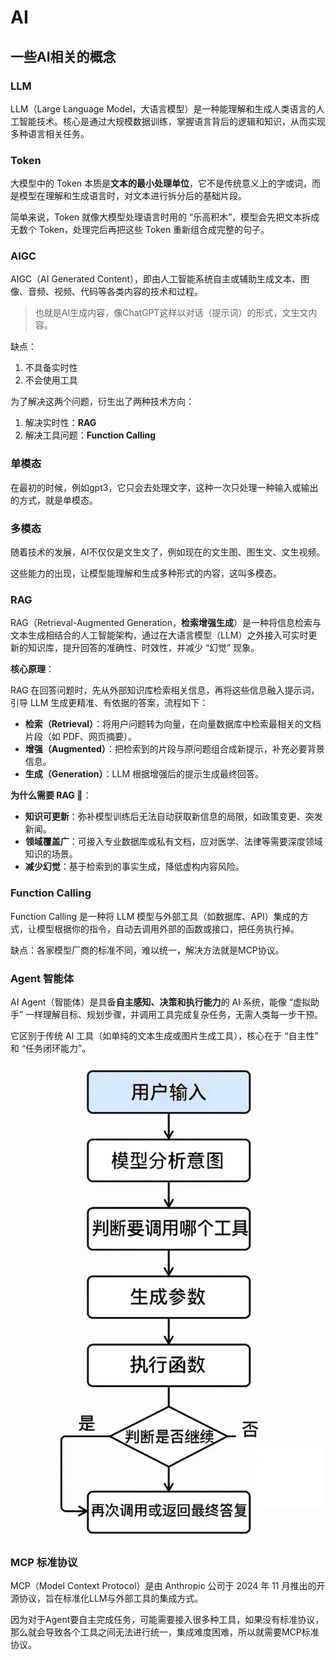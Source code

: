 # AI

## 一些AI相关的概念

### LLM

LLM（Large Language Model，大语言模型）是一种能理解和生成人类语言的人工智能技术。核心是通过大规模数据训练，掌握语言背后的逻辑和知识，从而实现多种语言相关任务。

### Token

大模型中的 Token 本质是**文本的最小处理单位**，它不是传统意义上的字或词，而是模型在理解和生成语言时，对文本进行拆分后的基础片段。

简单来说，Token 就像大模型处理语言时用的 “乐高积木”，模型会先把文本拆成无数个 Token，处理完后再把这些 Token 重新组合成完整的句子。

### AIGC

AIGC（AI Generated Content），即由人工智能系统自主或辅助生成文本、图像、音频、视频、代码等各类内容的技术和过程。

> 也就是AI生成内容，像ChatGPT这样以对话（提示词）的形式，文生文内容。

缺点：

1. 不具备实时性
2. 不会使用工具

为了解决这两个问题，衍生出了两种技术方向：

1. 解决实时性：**RAG**
2. 解决工具问题：**Function Calling**

### 单模态

在最初的时候，例如gpt3，它只会去处理文字，这种一次只处理一种输入或输出的方式，就是单模态。

### 多模态

随着技术的发展，AI不仅仅是文生文了，例如现在的文生图、图生文、文生视频。

这些能力的出现，让模型能理解和生成多种形式的内容，这叫多模态。

### RAG

RAG（Retrieval-Augmented Generation，**检索增强生成**）是一种将信息检索与文本生成相结合的人工智能架构，通过在大语言模型（LLM）之外接入可实时更新的知识库，提升回答的准确性、时效性，并减少 “幻觉” 现象。

**核心原理**：

RAG 在回答问题时，先从外部知识库检索相关信息，再将这些信息融入提示词，引导 LLM 生成更精准、有依据的答案，流程如下：

- **检索（Retrieval）**：将用户问题转为向量，在向量数据库中检索最相关的文档片段（如 PDF、网页摘要）。
- **增强（Augmented）**：把检索到的片段与原问题组合成新提示，补充必要背景信息。
- **生成（Generation）**：LLM 根据增强后的提示生成最终回答。

**为什么需要 RAG 🧠**：

- **知识可更新**：弥补模型训练后无法自动获取新信息的局限，如政策变更、突发新闻。
- **领域覆盖广**：可接入专业数据库或私有文档，应对医学、法律等需要深度领域知识的场景。
- **减少幻觉**：基于检索到的事实生成，降低虚构内容风险。

### Function Calling

Function Calling 是一种将 LLM 模型与外部工具（如数据库、API）集成的方式，让模型根据你的指令，自动去调用外部的函数或接口，把任务执行掉。

缺点：各家模型厂商的标准不同，难以统一，解决方法就是MCP协议。

### Agent 智能体

AI Agent（智能体）是具备**自主感知、决策和执行能力**的 AI 系统，能像 “虚拟助手” 一样理解目标、规划步骤，并调用工具完成复杂任务，无需人类每一步干预。

它区别于传统 AI 工具（如单纯的文本生成或图片生成工具），核心在于 “自主性” 和 “任务闭环能力”。

![](./img/agent流程图.png)

### MCP 标准协议

MCP（Model Context Protocol）是由 Anthropic 公司于 2024 年 11 月推出的开源协议，旨在标准化LLM与外部工具的集成方式。

因为对于Agent要自主完成任务，可能需要接入很多种工具，如果没有标准协议，那么就会导致各个工具之间无法进行统一，集成难度困难，所以就需要MCP标准协议。
